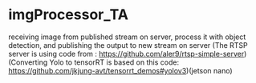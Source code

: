 # imgProcessor_TA
receiving image from published stream on server, process it with object detection, and publishing the output to new stream on server
(The RTSP server is using code from : https://github.com/aler9/rtsp-simple-server)
(Converting Yolo to tensorRT is based on this code: https://github.com/jkjung-avt/tensorrt_demos#yolov3)(jetson nano)
